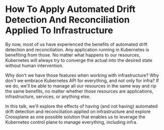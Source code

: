 # How To Apply Automated Drift Detection And Reconciliation Applied To Infrastructure

By now, most of us have experienced the benefits of automated drift detection and reconciliation. Any application running in Kubernetes is benefiting from those. No matter what happens to our resources, Kubernetes will always try to converge the actual into the desired state without human intervention.

Why don't we have those features when working with infrastructure? Why don't we embrace Kubernetes API for everything, and not only for infra? If we do, we'll be able to manage all our resources in the same way and rip the same benefits, no matter whether those resources are applications, infrastructure, services, or anything else.

In this talk, we'll explore the effects of having (and not having) automated drift detection and reconciliation applied on infrastructure and explore Crossplane as one possible solution that enables us to leverage the Kubernetes control plane to manage everything, including infra.